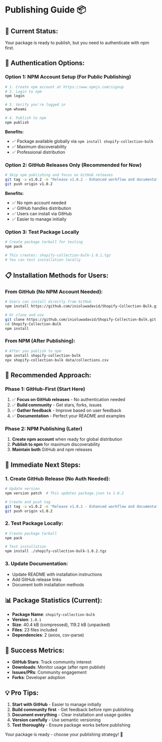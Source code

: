 # Publishing Guide 📦

## 🎯 **Current Status:**
Your package is ready to publish, but you need to authenticate with npm first.

## 🔐 **Authentication Options:**

### **Option 1: NPM Account Setup (For Public Publishing)**
```bash
# 1. Create npm account at https://www.npmjs.com/signup
# 2. Login to npm
npm login

# 3. Verify you're logged in
npm whoami

# 4. Publish to npm
npm publish
```

**Benefits:**
- ✅ Package available globally via `npm install shopify-collection-bulk`
- ✅ Maximum discoverability
- ✅ Professional distribution

### **Option 2: GitHub Releases Only (Recommended for Now)**
```bash
# Skip npm publishing and focus on GitHub releases
git tag -a v1.0.2 -m "Release v1.0.2 - Enhanced workflow and documentation"
git push origin v1.0.2
```

**Benefits:**
- ✅ No npm account needed
- ✅ GitHub handles distribution
- ✅ Users can install via GitHub
- ✅ Easier to manage initially

### **Option 3: Test Package Locally**
```bash
# Create package tarball for testing
npm pack

# This creates: shopify-collection-bulk-1.0.1.tgz
# You can test installation locally
```

## 📋 **Installation Methods for Users:**

### **From GitHub (No NPM Account Needed):**
```bash
# Users can install directly from GitHub
npm install https://github.com/inioluwadavid/Shopify-Collection-Bulk.git

# Or clone and use
git clone https://github.com/inioluwadavid/Shopify-Collection-Bulk.git
cd Shopify-Collection-Bulk
npm install
```

### **From NPM (After Publishing):**
```bash
# After you publish to npm
npm install shopify-collection-bulk
npx shopify-collection-bulk data/collections.csv
```

## 🎯 **Recommended Approach:**

### **Phase 1: GitHub-First (Start Here)**
1. ✅ **Focus on GitHub releases** - No authentication needed
2. ✅ **Build community** - Get stars, forks, issues
3. ✅ **Gather feedback** - Improve based on user feedback
4. ✅ **Documentation** - Perfect your README and examples

### **Phase 2: NPM Publishing (Later)**
1. **Create npm account** when ready for global distribution
2. **Publish to npm** for maximum discoverability
3. **Maintain both** GitHub and npm releases

## 🚀 **Immediate Next Steps:**

### **1. Create GitHub Release (No Auth Needed):**
```bash
# Update version
npm version patch  # This updates package.json to 1.0.2

# Create and push tag
git tag -a v1.0.2 -m "Release v1.0.2 - Enhanced workflow and documentation"
git push origin v1.0.2
```

### **2. Test Package Locally:**
```bash
# Create package tarball
npm pack

# Test installation
npm install ./shopify-collection-bulk-1.0.2.tgz
```

### **3. Update Documentation:**
- Update README with installation instructions
- Add GitHub release links
- Document both installation methods

## 📊 **Package Statistics (Current):**
- **Package Name**: `shopify-collection-bulk`
- **Version**: `1.0.1`
- **Size**: 40.4 kB (compressed), 119.2 kB (unpacked)
- **Files**: 23 files included
- **Dependencies**: 2 (axios, csv-parse)

## 🎉 **Success Metrics:**
- **GitHub Stars**: Track community interest
- **Downloads**: Monitor usage (after npm publish)
- **Issues/PRs**: Community engagement
- **Forks**: Developer adoption

## 💡 **Pro Tips:**
1. **Start with GitHub** - Easier to manage initially
2. **Build community first** - Get feedback before npm publishing
3. **Document everything** - Clear installation and usage guides
4. **Version carefully** - Use semantic versioning
5. **Test thoroughly** - Ensure package works before publishing

Your package is ready - choose your publishing strategy! 🚀
